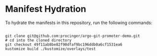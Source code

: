 
# Manifest Hydration

To hydrate the manifests in this repository, run the following commands:

```shell

git clone git@github.com:procinger/argo-git-promoter-demo.git
# cd into the cloned directory
git checkout 49f11ab8be82f90dfaf9bc196ddb0a6cf1531ea6
kustomize build ./kustomize/overlays/test
```